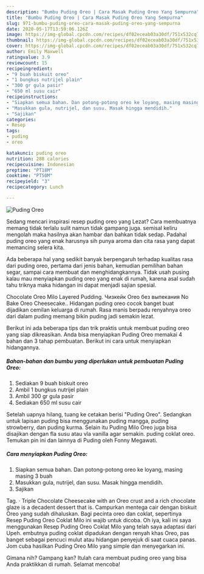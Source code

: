 ```yaml
---
description: "Bumbu Puding Oreo | Cara Masak Puding Oreo Yang Sempurna"
title: "Bumbu Puding Oreo | Cara Masak Puding Oreo Yang Sempurna"
slug: 971-bumbu-puding-oreo-cara-masak-puding-oreo-yang-sempurna
date: 2020-05-17T13:59:06.126Z
image: https://img-global.cpcdn.com/recipes/df02eceab03a30df/751x532cq70/puding-oreo-foto-resep-utama.jpg
thumbnail: https://img-global.cpcdn.com/recipes/df02eceab03a30df/751x532cq70/puding-oreo-foto-resep-utama.jpg
cover: https://img-global.cpcdn.com/recipes/df02eceab03a30df/751x532cq70/puding-oreo-foto-resep-utama.jpg
author: Emily Maxwell
ratingvalue: 3.9
reviewcount: 15
recipeingredient:
- "9 buah biskuit oreo"
- "1 bungkus nutrijel plain"
- "300 gr gula pasir"
- "650 ml susu cair"
recipeinstructions:
- "Siapkan semua bahan. Dan potong-potong oreo ke loyang, masing masing 3 buah"
- "Masukkan gula, nutrijel, dan susu. Masak hingga mendidih."
- "Sajikan"
categories:
- Resep
tags:
- puding
- oreo

katakunci: puding oreo 
nutrition: 288 calories
recipecuisine: Indonesian
preptime: "PT18M"
cooktime: "PT50M"
recipeyield: "3"
recipecategory: Lunch

---
```



![Puding Oreo](https://img-global.cpcdn.com/recipes/df02eceab03a30df/751x532cq70/puding-oreo-foto-resep-utama.jpg)

Sedang mencari inspirasi resep puding oreo yang Lezat? Cara membuatnya memang tidak terlalu sulit namun tidak gampang juga. semisal keliru mengolah maka hasilnya akan hambar dan bahkan tidak sedap. Padahal puding oreo yang enak harusnya sih punya aroma dan cita rasa yang dapat memancing selera kita.

Ada beberapa hal yang sedikit banyak berpengaruh terhadap kualitas rasa dari puding oreo, pertama dari jenis bahan, kemudian pemilihan bahan segar, sampai cara membuat dan menghidangkannya. Tidak usah pusing kalau mau menyiapkan puding oreo yang enak di rumah, karena asal sudah tahu triknya maka hidangan ini dapat menjadi sajian spesial.

Chocolate Oreo Milo Layered Pudding. Чизкейк Oreo без выпекания No Bake Oreo Cheesecake.. Hidangan puding oreo cocok banget buat dijadikan cemilan keluarga di rumah. Rasa manis berpadu renyahnya oreo dari dalam puding memang bikin puding jadi semakin lezat.


Berikut ini ada beberapa tips dan trik praktis untuk membuat puding oreo yang siap dikreasikan. Anda bisa menyiapkan Puding Oreo memakai 4 bahan dan 3 tahap pembuatan. Berikut ini cara untuk menyiapkan hidangannya.

<!--inarticleads1-->

##### Bahan-bahan dan bumbu yang diperlukan untuk pembuatan Puding Oreo:

1. Sediakan 9 buah biskuit oreo
1. Ambil 1 bungkus nutrijel plain
1. Ambil 300 gr gula pasir
1. Sediakan 650 ml susu cair


Setelah uapnya hilang, tuang ke cetakan berisi &#34;Puding Oreo&#34;. Sedangkan untuk lapisan puding bisa menggunakan puding mangga, puding strowberry, dan puding kurma. Selain itu Puding Milo Oreo juga bisa disajikan dengan fla susu atau vla vanilla agar semakin. puding coklat oreo. Temukan pin ini dan lainnya di Puding oleh Fonny Megawati. 

<!--inarticleads2-->

##### Cara menyiapkan Puding Oreo:

1. Siapkan semua bahan. Dan potong-potong oreo ke loyang, masing masing 3 buah
1. Masukkan gula, nutrijel, dan susu. Masak hingga mendidih.
1. Sajikan


Tag. · Triple Chocolate Cheesecake with an Oreo crust and a rich chocolate glaze is a decadent dessert that is. Campurkan mentega cair dengan biskuit Oreo yang sudah dihaluskan. Bagi pecinta oreo dan coklat, sepertinya Resep Puding Oreo Coklat Milo ini wajib untuk dicoba. Oh iya, kali ini saya menggunakan Resep Puding Oreo Coklat Milo yang telah saya adaptasi dari Upeh. embutnya puding coklat dipadukan dengan renyah khas Oreo, pas banget sebagai pencuci mulut atau hidangan penyejuk di saat cuaca panas. Jom cuba hasilkan Puding Oreo Milo yang simple dan menyegarkan ini. 

Gimana nih? Gampang kan? Itulah cara membuat puding oreo yang bisa Anda praktikkan di rumah. Selamat mencoba!
